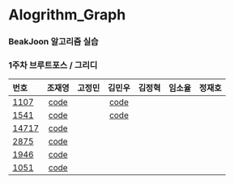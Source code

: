 # Alogrithm_Graph

### BeakJoon 알고리즘 실습

### 1주차 브루트포스 / 그리디  
|번호|조재영|고정민|김민우|김정혁|임소율|정재호|
|:--|:---:|:---:|:---:|:---:|:---:|:---:|
|[1107](https://www.acmicpc.net/problem/1107)|[code](https://github.com/zojae031/Algorithm/blob/1Week/Zojae031/CodingTest/1107.cpp)||[code](https://github.com/KMinWoo/Alogrithm/blob/minwoo/minwoo/minwoo/minwoo/1107.cpp)|   
|[1541](https://www.acmicpc.net/problem/1541)|[code](https://github.com/zojae031/Algorithm/blob/1Week/Zojae031/CodingTest/1541.cpp)||[code](https://github.com/KMinWoo/Alogrithm/blob/minwoo/minwoo/minwoo/minwoo/1541.cpp)|
|[14717](https://www.acmicpc.net/problem/14717)|[code](https://github.com/zojae031/Algorithm/blob/1Week/Zojae031/CodingTest/14717.cpp)| 
|[2875](https://www.acmicpc.net/problem/2875)|[code](https://github.com/zojae031/Algorithm/blob/1Week/Zojae031/CodingTest/2875.cpp)|
|[1946](https://www.acmicpc.net/problem/1946)|[code](https://github.com/zojae031/Algorithm/blob/1Week/Zojae031/CodingTest/1946.cpp)| 
|[1051](https://www.acmicpc.net/problem/1051)|[code](https://github.com/zojae031/Algorithm/blob/1Week/Zojae031/CodingTest/1051.cpp)|
